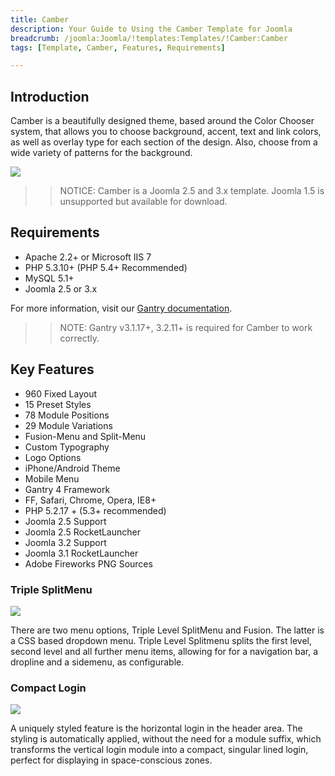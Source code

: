 ```yaml
---
title: Camber
description: Your Guide to Using the Camber Template for Joomla
breadcrumb: /joomla:Joomla/!templates:Templates/!Camber:Camber
tags: [Template, Camber, Features, Requirements]

---
```


Introduction
-----

Camber is a beautifully designed theme, based around the Color Chooser system, that allows you to choose background, accent, text and link colors, as well as overlay type for each section of the design. Also, choose from a wide variety of patterns for the background.

![][theme]

>> NOTICE: Camber is a Joomla 2.5 and 3.x template. Joomla 1.5 is unsupported but available for download.

Requirements
-----

* Apache 2.2+ or Microsoft IIS 7
* PHP 5.3.10+ (PHP 5.4+ Recommended)
* MySQL 5.1+
* Joomla 2.5 or 3.x

For more information, visit our [Gantry documentation][gantry].

>> NOTE: Gantry v3.1.17+, 3.2.11+ is required for Camber to work correctly.

Key Features
-----

* 960 Fixed Layout  
* 15 Preset Styles  
* 78 Module Positions  
* 29 Module Variations  
* Fusion-Menu and Split-Menu  
* Custom Typography  
* Logo Options  
* iPhone/Android Theme  
* Mobile Menu
* Gantry 4 Framework  
* FF, Safari, Chrome, Opera, IE8+  
* PHP 5.2.17 + (5.3+ recommended)  
* Joomla 2.5 Support  
* Joomla 2.5 RocketLauncher  
* Joomla 3.2 Support  
* Joomla 3.1 RocketLauncher  
* Adobe Fireworks PNG Sources 

### Triple SplitMenu

![][splitmenu]

There are two menu options, Triple Level SplitMenu and Fusion. The latter is a CSS based dropdown menu. Triple Level Splitmenu splits the first level, second level and all further menu items, allowing for for a navigation bar, a dropline and a sidemenu, as configurable.

### Compact Login

![][login]

A uniquely styled feature is the horizontal login in the header area. The styling is automatically applied, without the need for a module suffix, which transforms the vertical login module into a compact, singular lined login, perfect for displaying in space-conscious zones.

[gantry]: http://gantry.org
[theme]: assets/camber.jpeg
[splitmenu]: assets/splitmenu.jpg
[login]: assets/login.jpg